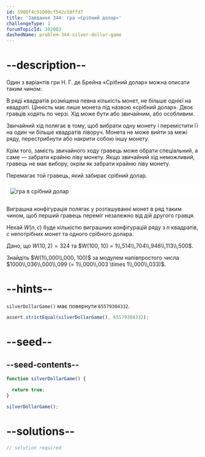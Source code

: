```yaml
---
id: 5900f4c51000cf542c50ffd7
title: 'Завдання 344: гра «Срібний долар»'
challengeType: 1
forumTopicId: 302003
dashedName: problem-344-silver-dollar-game
---
```


# --description--

Один з варіантів гри Н. Г. де Брейна «Срібний долар» можна описати таким чином:

В ряді квадратів розміщена певна кількість монет, не більше однієї на квадраті. Цінність має лише монета під назвою «срібний долар». Двоє гравців ходять по черзі. Хід може бути або звичайним, або особливим.

Звичайний хід полягає в тому, щоб вибрати одну монету і перемістити її на один чи більше квадратів ліворуч. Монета не може вийти за межі ряду, перестрибнути або накрити собою іншу монету.

Крім того, замість звичайного ходу гравець може обрати спеціальний, а саме — забрати крайню ліву монету. Якщо звичайний хід неможливий, гравець не має вибору, окрім як забрати крайню ліву монету.

Перемагає той гравець, який забирає срібний долар.

<img alt="гра в срібний долар" src="https://cdn.freecodecamp.org/curriculum/project-euler/silver-dollar-game.gif" style="background-color: white; padding: 10px; display: block; margin-right: auto; margin-left: auto; margin-bottom: 1.2rem;" />

Виграшна конфігурація полягає у розташуванні монет в ряд таким чином, щоб перший гравець переміг незалежно від дій другого гравця.

Нехай $W(n, c)$ буде кількістю виграшних конфігурацій ряду з $n$ квадратів, $c$ непотрібних монет та одного срібного долара.

Дано, що $W(10, 2) = 324$ та $W(100, 10) = 1\\,514\\,704\\,946\\,113\\,500$.

Знайдіть $W(1\\,000\\,000, 100)$ за модулем напівпростого числа $1000\\,036\\,000\\,099 (= 1\\,000\\,003 \times 1\\,000\\,033)$.

# --hints--

`silverDollarGame()` має повернути `65579304332`.

```js
assert.strictEqual(silverDollarGame(), 65579304332);
```

# --seed--

## --seed-contents--

```js
function silverDollarGame() {

  return true;
}

silverDollarGame();
```

# --solutions--

```js
// solution required
```
